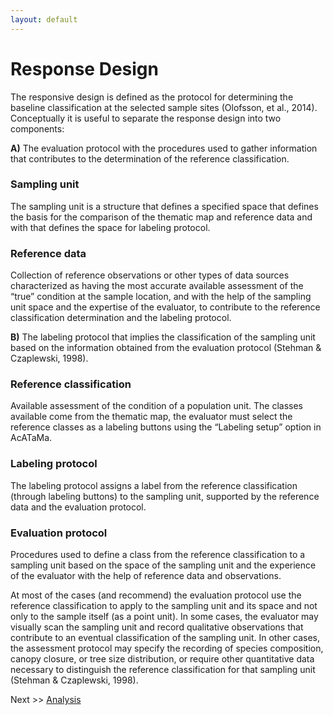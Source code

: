 ```yaml
---
layout: default
---
```


# Response Design

The responsive design is defined as the protocol for determining the baseline classification at the selected sample 
sites (Olofsson, et al., 2014). Conceptually it is useful to separate the response design into two components:

**A)** The evaluation protocol with the procedures used to gather information that contributes to the determination of the 
reference classification.

### Sampling unit

The sampling unit is a structure that defines a specified space that defines the basis for the comparison of the 
thematic map and reference data and with that defines the space for labeling protocol.

### Reference data

Collection of reference observations or other types of data sources characterized as having the most accurate available 
assessment of the “true” condition at the sample location, and with the help of the sampling unit space and the expertise 
of the evaluator, to contribute to the reference classification determination and the labeling protocol.

**B)** The labeling protocol that implies the classification of the sampling unit based on the information obtained from 
the evaluation protocol (Stehman & Czaplewski, 1998).

### Reference classification

Available assessment of the condition of a population unit. The classes available come from the thematic map, the 
evaluator must select the reference classes as a labeling buttons using the “Labeling setup” option in AcATaMa.

### Labeling protocol

The labeling protocol assigns a label from the reference classification (through labeling buttons) to the sampling unit, 
supported by the reference data and the evaluation protocol.

### Evaluation protocol

Procedures used to define a class from the reference classification to a sampling unit based on the space of the sampling 
unit and the experience of the evaluator with the help of reference data and observations.

At most of the cases (and recommend) the evaluation protocol use the reference classification to apply to the sampling 
unit and its space and not only to the sample itself (as a point unit). In some cases, the evaluator may visually scan 
the sampling unit and record qualitative observations that contribute to an eventual classification of the sampling unit. 
In other cases, the assessment protocol may specify the recording of species composition, canopy closure, or tree size 
distribution, or require other quantitative data necessary to distinguish the reference classification for that sampling 
unit (Stehman & Czaplewski, 1998).

Next >> [Analysis](./analysis)
